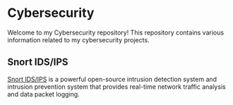 # Cybersecurity

Welcome to my Cybersecurity repository! This repository contains various information related to my cybersecurity projects.

## Snort IDS/IPS

[Snort IDS/IPS](https://github.com/ShravanBk5/Cybersecurity/blob/main/Snort.md) is a powerful open-source intrusion detection system and intrusion prevention system that provides real-time network traffic analysis and data packet logging. 
